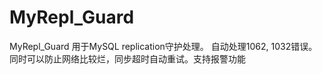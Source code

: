 MyRepl_Guard
============

MyRepl_Guard 用于MySQL replication守护处理。 自动处理1062, 1032错误。 同时可以防止网络比较烂，同步超时自动重试。支持报警功能
